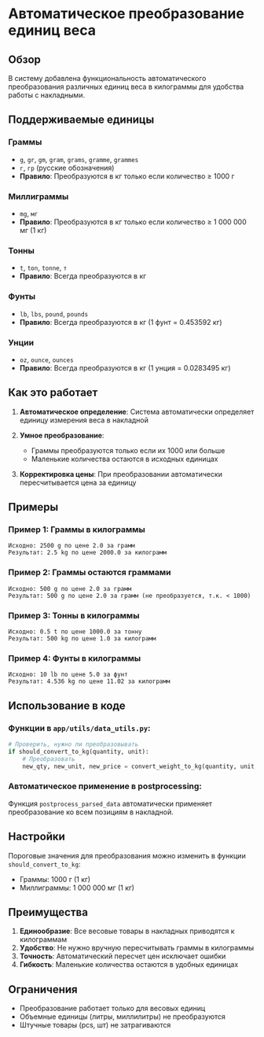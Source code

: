 # Автоматическое преобразование единиц веса

## Обзор

В систему добавлена функциональность автоматического преобразования различных единиц веса в килограммы для удобства работы с накладными.

## Поддерживаемые единицы

### Граммы
- `g`, `gr`, `gm`, `gram`, `grams`, `gramme`, `grammes`
- `г`, `гр` (русские обозначения)
- **Правило**: Преобразуются в кг только если количество ≥ 1000 г

### Миллиграммы
- `mg`, `мг`
- **Правило**: Преобразуются в кг только если количество ≥ 1 000 000 мг (1 кг)

### Тонны
- `t`, `ton`, `tonne`, `т`
- **Правило**: Всегда преобразуются в кг

### Фунты
- `lb`, `lbs`, `pound`, `pounds`
- **Правило**: Всегда преобразуются в кг (1 фунт = 0.453592 кг)

### Унции
- `oz`, `ounce`, `ounces`
- **Правило**: Всегда преобразуются в кг (1 унция = 0.0283495 кг)

## Как это работает

1. **Автоматическое определение**: Система автоматически определяет единицу измерения веса в накладной

2. **Умное преобразование**: 
   - Граммы преобразуются только если их 1000 или больше
   - Маленькие количества остаются в исходных единицах

3. **Корректировка цены**: При преобразовании автоматически пересчитывается цена за единицу

## Примеры

### Пример 1: Граммы в килограммы
```
Исходно: 2500 g по цене 2.0 за грамм
Результат: 2.5 kg по цене 2000.0 за килограмм
```

### Пример 2: Граммы остаются граммами
```
Исходно: 500 g по цене 2.0 за грамм
Результат: 500 g по цене 2.0 за грамм (не преобразуется, т.к. < 1000)
```

### Пример 3: Тонны в килограммы
```
Исходно: 0.5 t по цене 1000.0 за тонну
Результат: 500 kg по цене 1.0 за килограмм
```

### Пример 4: Фунты в килограммы
```
Исходно: 10 lb по цене 5.0 за фунт
Результат: 4.536 kg по цене 11.02 за килограмм
```

## Использование в коде

### Функции в `app/utils/data_utils.py`:

```python
# Проверить, нужно ли преобразовывать
if should_convert_to_kg(quantity, unit):
    # Преобразовать
    new_qty, new_unit, new_price = convert_weight_to_kg(quantity, unit, price)
```

### Автоматическое применение в postprocessing:

Функция `postprocess_parsed_data` автоматически применяет преобразование ко всем позициям в накладной.

## Настройки

Пороговые значения для преобразования можно изменить в функции `should_convert_to_kg`:
- Граммы: 1000 г (1 кг)
- Миллиграммы: 1 000 000 мг (1 кг)

## Преимущества

1. **Единообразие**: Все весовые товары в накладных приводятся к килограммам
2. **Удобство**: Не нужно вручную пересчитывать граммы в килограммы
3. **Точность**: Автоматический пересчет цен исключает ошибки
4. **Гибкость**: Маленькие количества остаются в удобных единицах

## Ограничения

- Преобразование работает только для весовых единиц
- Объемные единицы (литры, миллилитры) не преобразуются
- Штучные товары (pcs, шт) не затрагиваются